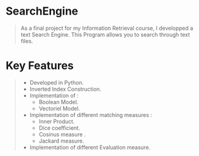 # SearchEngine
> As a final project for my Information Retrieval course, I developped a text Search Engine. This Program allows you to search through text files.

# Key Features
> * Developed in Python. 
> * Inverted Index Construction.
> * Implementation of : 
>    * Boolean Model.
>    * Vectoriel Model.
> * Implementation of different matching measures :
>   * Inner Product.
>   * Dice coefficient.
>   * Cosinus measure .
>   * Jackard measure.      
> * Implementation of different Evaluation measure.
